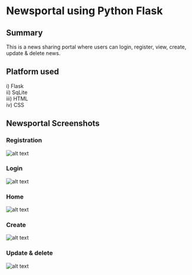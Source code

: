 # Newsportal using Python Flask
## Summary
This is a news sharing portal where users can login, register, view, create, update & delete news.
## Platform used
i) Flask <br>
ii) SqLite <br>
iii) HTML <br>
iv) CSS <br>

## Newsportal Screenshots
### Registration
![alt text](https://i.ibb.co/cCj4g5v/Screenshot-17.png)
### Login
![alt text](https://i.ibb.co/sVG3cKp/Screenshot-18.png)
### Home
![alt text](https://i.ibb.co/BZVqKTt/Screenshot-19.png)
### Create
![alt text](https://i.ibb.co/kQPwWY1/Screenshot-20.png)
### Update & delete
![alt text](https://i.ibb.co/vVV5k1g/Screenshot-21.png)
